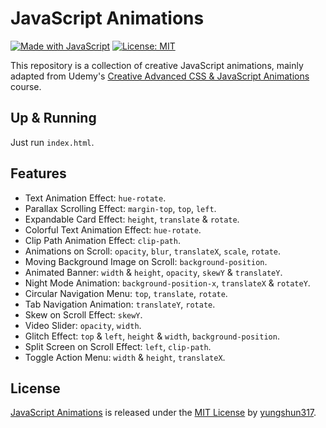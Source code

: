 # JavaScript Animations

[![Made with JavaScript](https://img.shields.io/badge/Made_with-JavaScript-pink.svg)](https://img.shields.io/badge/Made_with-JavaScript-pink.svg) [![License: MIT](https://img.shields.io/badge/License-MIT-yellow.svg)](https://opensource.org/licenses/MIT)

This repository is a collection of creative JavaScript animations, mainly adapted from Udemy's  [Creative Advanced CSS & JavaScript Animations](https://www.udemy.com/course/css-animation-transitions-and-transforms-creativity-course/) course.

## Up & Running

Just run `index.html`.

## Features

- Text Animation Effect: `hue-rotate`.
- Parallax Scrolling Effect: `margin-top`, `top`, `left`.
- Expandable Card Effect: `height`, `translate` & `rotate`.
- Colorful Text Animation Effect: `hue-rotate`.
- Clip Path Animation Effect: `clip-path`.
- Animations on Scroll: `opacity`, `blur`, `translateX`, `scale`, `rotate`.
- Moving Background Image on Scroll: `background-position`.
- Animated Banner: `width` & `height`, `opacity`, `skewY` & `translateY`.
- Night Mode Animation: `background-position-x`, `translateX` & `rotateY`.
- Circular Navigation Menu: `top`, `translate`, `rotate`.
- Tab Navigation Animation: `translateY`, `rotate`.
- Skew on Scroll Effect: `skewY`.
- Video Slider: `opacity`, `width`.
- Glitch Effect: `top` & `left`, `height` & `width`, `background-position`.
- Split Screen on Scroll Effect: `left`, `clip-path`.
- Toggle Action Menu: `width` & `height`, `translateX`.

## License
[JavaScript Animations](https://github.com/yungshun317/js-animations) is released under the [MIT License](https://opensource.org/licenses/MIT) by [yungshun317](https://github.com/yungshun317).
